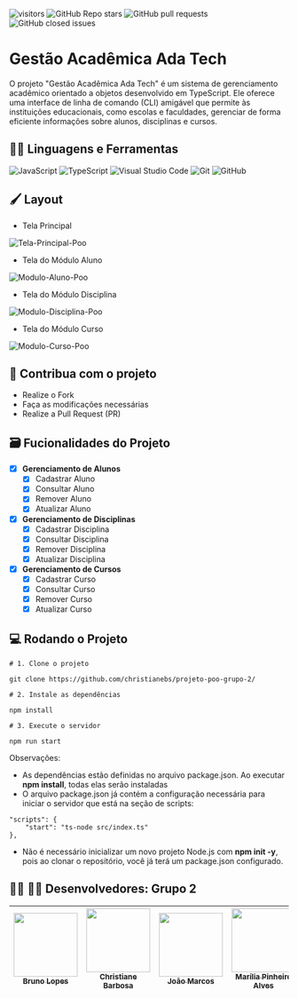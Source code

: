 ![visitors](https://visitor-badge.laobi.icu/badge?page_id=christianebs.projeto-poo-grupo-2) ![GitHub Repo stars](https://img.shields.io/github/stars/christianebs/projeto-poo-grupo-2) ![GitHub pull requests](https://img.shields.io/github/issues-pr/christianebs/projeto-poo-grupo-2) ![GitHub closed issues](https://img.shields.io/github/issues-closed/christianebs/projeto-poo-grupo-2)

# Gestão Acadêmica Ada Tech

O projeto "Gestão Acadêmica Ada Tech" é um sistema de gerenciamento acadêmico orientado a objetos desenvolvido em TypeScript. Ele oferece uma interface de linha de comando (CLI) amigável que permite às instituições educacionais, como escolas e faculdades, gerenciar de forma eficiente informações sobre alunos, disciplinas e cursos. 

## :woman_mechanic: Linguagens e Ferramentas

![JavaScript](https://img.shields.io/badge/javascript-0D1117.svg?style=for-the-badge&logo=javascript&logoColor=%23F7DF1E) ![TypeScript](https://img.shields.io/badge/typescript-0D1117.svg?style=for-the-badge&logo=typescript&logoColor=white) ![Visual Studio Code](https://img.shields.io/badge/Visual%20Studio%20Code-0D1117.svg?style=for-the-badge&logo=visual-studio-code&logoColor=0078d7) ![Git](https://img.shields.io/badge/git-0D1117.svg?style=for-the-badge&logo=git&logoColor=%23F05033) ![GitHub](https://img.shields.io/badge/github-0D1117.svg?style=for-the-badge&logo=github&logoColor=white)

## :paintbrush: Layout

- Tela Principal
  
![Tela-Principal-Poo](https://github.com/christianebs/projeto-poo-grupo-2/assets/108686840/5a79a2fe-5afd-42a6-98e2-9130955c5b5c)

- Tela do Módulo Aluno
  
![Modulo-Aluno-Poo](https://github.com/christianebs/projeto-poo-grupo-2/assets/108686840/4028d852-87a5-40ef-b294-7fa77101f9a4)

- Tela do Módulo Disciplina
  
![Modulo-Disciplina-Poo](https://github.com/christianebs/projeto-poo-grupo-2/assets/108686840/d176b439-45d4-4f9e-a2ca-46c78d962328)

- Tela do Módulo Curso
  
![Modulo-Curso-Poo](https://github.com/christianebs/projeto-poo-grupo-2/assets/108686840/1e7e1993-0ce1-40d0-90d2-0b125edd72ea)

## :triangular_flag_on_post: Contribua com o projeto

- Realize o Fork
- Faça as modificações necessárias
- Realize a Pull Request (PR)

## :card_file_box: Fucionalidades do Projeto

- [x] **Gerenciamento de Alunos**
    - [x] Cadastrar Aluno
    - [x] Consultar Aluno
    - [x] Remover Aluno
    - [x] Atualizar Aluno

- [x] **Gerenciamento de Disciplinas**
    - [x] Cadastrar Disciplina
    - [x] Consultar Disciplina
    - [x] Remover Disciplina
    - [x] Atualizar Disciplina

- [x] **Gerenciamento de Cursos**
    - [x] Cadastrar Curso
    - [x] Consultar Curso
    - [x] Remover Curso
    - [x] Atualizar Curso

## :computer: Rodando o Projeto

```shell
# 1. Clone o projeto

git clone https://github.com/christianebs/projeto-poo-grupo-2/

# 2. Instale as dependências

npm install

# 3. Execute o servidor

npm run start
```

Observações:

- As dependências estão definidas no arquivo package.json. Ao executar **npm install**, todas elas serão instaladas 
- O arquivo package.json já contém a configuração necessária para iniciar o servidor que está na seção de scripts:

```shell 
"scripts": {
    "start": "ts-node src/index.ts"
},
```

- Não é necessário inicializar um novo projeto Node.js com **npm init -y**, pois ao clonar o repositório, você já terá um package.json configurado.

## :woman_technologist: :man_technologist: Desenvolvedores: Grupo 2

| [<img src="https://avatars.githubusercontent.com/u/118940939?v=4" width=115><br><sub>Bruno Lopes</sub>](https://github.com/brunoLopes-dev) | [<img src="https://user-images.githubusercontent.com/108686840/271874870-1003d6c2-7574-4104-a392-ab6b2713cff2.png" width=115><br><sub>Christiane Barbosa</sub>](https://github.com/christianebs) | [<img src="https://avatars.githubusercontent.com/u/56234707?v=4" width=115><br><sub>João Marcos</sub>](https://github.com/joaomcsferreira) | [<img src="https://avatars.githubusercontent.com/u/134095546?v=4" width=115><br><sub>Marília Pinheiro Alves</sub>](https://github.com/MariliaPinheiroAlves) | [<img src="https://avatars.githubusercontent.com/u/141584350?v=4" width=115><br><sub>Patrick Farias</sub>](https://github.com/patrickfariaslima) |
| :----------------------------------------------------------------------------------------------------------------------------------: |  :----------------------------------------------------------------------------------------------------------------------------------: |  :----------------------------------------------------------------------------------------------------------------------------------: |  :----------------------------------------------------------------------------------------------------------------------------------: |  :----------------------------------------------------------------------------------------------------------------------------------: | 
